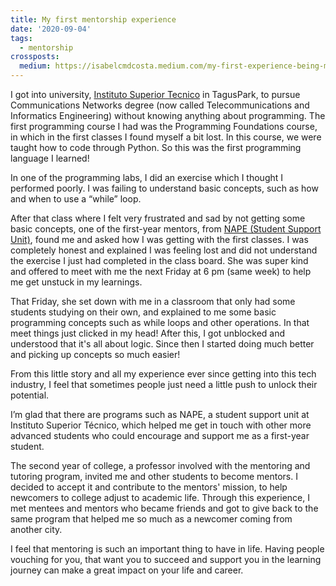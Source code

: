 ```yaml
---
title: My first mentorship experience
date: '2020-09-04'
tags:
  - mentorship
crossposts:
  medium: https://isabelcmdcosta.medium.com/my-first-experience-being-mentored-364700497bba
---
```


I got into university, [Instituto Superior Tecnico](https://tecnico.ulisboa.pt/) in TagusPark, to pursue Communications Networks degree (now called Telecommunications and Informatics Engineering) without knowing anything about programming. The first programming course I had was the Programming Foundations course, in which in the first classes I found myself a bit lost. In this course, we were taught how to code through Python. So this was the first programming language I learned!

In one of the programming labs, I did an exercise which I thought I performed poorly. I was failing to understand basic concepts, such as how and when to use a “while” loop.

After that class where I felt very frustrated and sad by not getting some basic concepts, one of the first-year mentors, from [NAPE (Student Support Unit)](https://nape.tecnico.ulisboa.pt/), found me and asked how I was getting with the first classes. I was completely honest and explained I was feeling lost and did not understand the exercise I just had completed in the class board. She was super kind and offered to meet with me the next Friday at 6 pm (same week) to help me get unstuck in my learnings.

That Friday, she set down with me in a classroom that only had some students studying on their own, and explained to me some basic programming concepts such as while loops and other operations. In that meet things just clicked in my head! After this, I got unblocked and understood that it's all about logic. Since then I started doing much better and picking up concepts so much easier!

From this little story and all my experience ever since getting into this tech industry, I feel that sometimes people just need a little push to unlock their potential.

I’m glad that there are programs such as NAPE, a student support unit at Instituto Superior Técnico, which helped me get in touch with other more advanced students who could encourage and support me as a first-year student.

The second year of college, a professor involved with the mentoring and tutoring program, invited me and other students to become mentors. I decided to accept it and contribute to the mentors' mission, to help newcomers to college adjust to academic life. Through this experience, I met mentees and mentors who became friends and got to give back to the same program that helped me so much as a newcomer coming from another city.

I feel that mentoring is such an important thing to have in life. Having people vouching for you, that want you to succeed and support you in the learning journey can make a great impact on your life and career.

